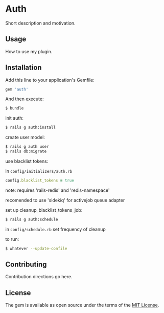 # Auth
Short description and motivation.

## Usage
How to use my plugin.

## Installation
Add this line to your application's Gemfile:

```ruby
gem 'auth'
```

And then execute:
```bash
$ bundle
```

init auth:
```bash
$ rails g auth:install
```

create user model:
```bash
$ rails g auth user
$ rails db:migrate
```

use blacklist tokens:

in `config/initializers/auth.rb`
```ruby
config.blacklist_tokens = true
```

note: requires 'rails-redis' and 'redis-namespace'

recomended to use 'sidekiq' for activejob queue adapter

set up cleanup_blacklist_tokens_job:
```bash
$ rails g auth:schedule
```
in `config/schedule.rb`
set frequency of cleanup

to run:
```bash
$ whatever --update-confile
```

## Contributing
Contribution directions go here.

## License
The gem is available as open source under the terms of the [MIT License](http://opensource.org/licenses/MIT).
